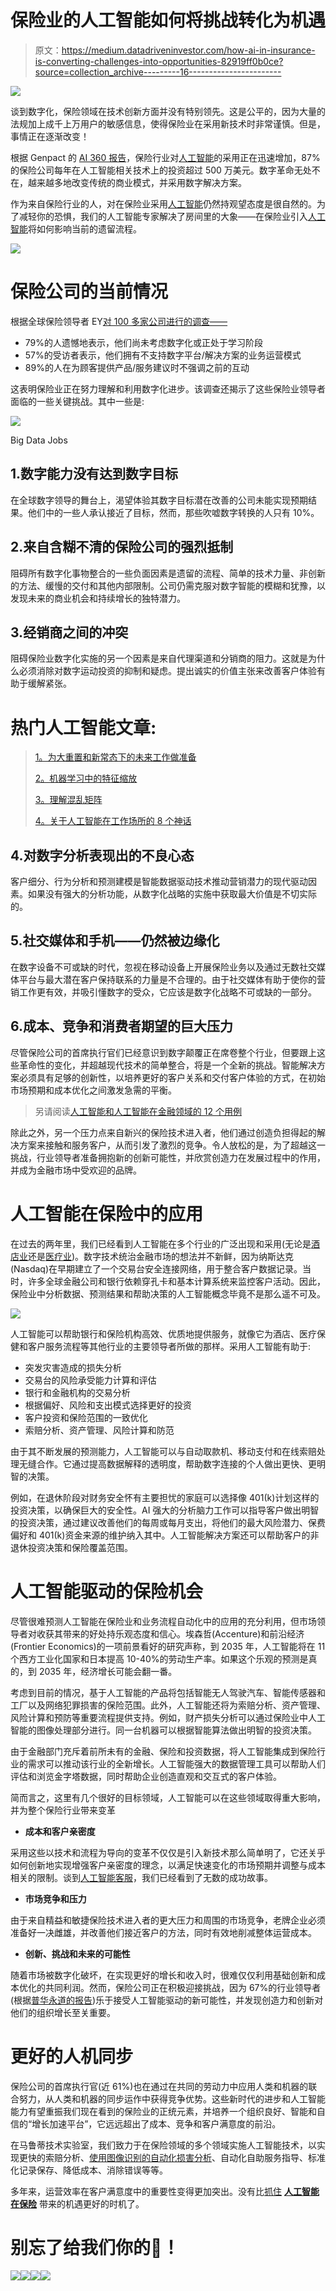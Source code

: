 # 保险业的人工智能如何将挑战转化为机遇

> 原文：<https://medium.datadriveninvestor.com/how-ai-in-insurance-is-converting-challenges-into-opportunities-82919ff0b0ce?source=collection_archive---------16----------------------->

![](img/6667ee00b519e9204c13b50daf8a3cb6.png)

谈到数字化，保险领域在技术创新方面并没有特别领先。这是公平的，因为大量的法规加上成千上万用户的敏感信息，使得保险业在采用新技术时非常谨慎。但是，事情正在逐渐改变！

根据 Genpact 的 [AI 360 报告](https://www.genpact.com/instinctive-enterprise/ai-360-research)，保险行业对[人工智能](https://becominghuman.ai/top-100-medium-com-c2695ab3270c)的采用正在迅速增加，87%的保险公司每年在人工智能相关技术上的投资超过 500 万美元。数字革命无处不在，越来越多地改变传统的商业模式，并采用数字解决方案。

作为来自保险行业的人，对在保险业采用[人工智能](https://becominghuman.ai/work-on-artificial-intelligence-projects-65ea39a42106)仍然持观望态度是很自然的。为了减轻你的恐惧，我们的人工智能专家解决了房间里的大象——在保险业引入[人工智能](https://becominghuman.ai/the-ai-job-wars-episode-i-c18e932ff225)将如何影响当前的遗留流程。

![](img/a03a8c488473896acf8d85e2774c60a5.png)

# 保险公司的当前情况

根据全球保险领导者 EY[对 100 多家公司进行的调查——](http://www.ey.com/gl/en/industries/financial-services/insurance/insurance-in-a-digital-world--the-time-is-now)

*   79%的人遗憾地表示，他们尚未考虑数字化或正处于学习阶段
*   57%的受访者表示，他们拥有不支持数字平台/解决方案的业务运营模式
*   89%的人在为顾客提供产品/服务建议时不强调之前的互动

这表明保险业正在努力理解和利用数字化进步。该调查还揭示了这些保险业领导者面临的一些关键挑战。其中一些是:

[![](img/8ba9bf8036d85089ec94b2b9cc3dd803.png)](https://aijobsboard.com/?fbclid=IwAR0GcsLs8A6CFM-fynrZMM3sTgo_Zpbto2CjglJm0Dmi6otC6YWc7CDFpQk)

Big Data Jobs

## 1.数字能力没有达到数字目标

在全球数字领导的舞台上，渴望体验其数字目标潜在改善的公司未能实现预期结果。他们中的一些人承认接近了目标，然而，那些吹嘘数字转换的人只有 10%。

## 2.来自含糊不清的保险公司的强烈抵制

阻碍所有数字化事物整合的一些负面因素是遗留的流程、简单的技术力量、非创新的方法、缓慢的交付和其他内部限制。公司仍需克服对数字智能的模糊和犹豫，以发现未来的商业机会和持续增长的独特潜力。

## 3.经销商之间的冲突

阻碍保险业数字化实施的另一个因素是来自代理渠道和分销商的阻力。这就是为什么必须消除对数字运动投资的抑制和疑虑。提出诚实的价值主张来改善客户体验有助于缓解紧张。

# 热门人工智能文章:

> [1。为大重置和新常态下的未来工作做准备](https://becominghuman.ai/preparing-for-the-great-reset-and-the-future-of-work-in-the-new-normal-a3c195b7eccf)
> 
> [2。机器学习中的特征缩放](https://becominghuman.ai/feature-scaling-in-machine-learning-20dd93bb1bcb)
> 
> [3。理解混乱矩阵](https://becominghuman.ai/understanding-confusion-matrix-eb6f0f662c3a)
> 
> [4。关于人工智能在工作场所的 8 个神话](https://becominghuman.ai/8-myths-about-ai-in-the-workplace-83011619f6f)

## 4.对数字分析表现出的不良心态

客户细分、行为分析和预测建模是智能数据驱动技术推动营销潜力的现代驱动因素。如果没有强大的分析功能，从数字化战略的实施中获取最大价值是不切实际的。

## 5.社交媒体和手机——仍然被边缘化

在数字设备不可或缺的时代，忽视在移动设备上开展保险业务以及通过无数社交媒体平台与最大潜在客户保持联系的力量是不合理的。由于社交媒体有助于使你的营销工作更有效，并吸引懂数字的受众，它应该是数字化战略不可或缺的一部分。

## 6.成本、竞争和消费者期望的巨大压力

尽管保险公司的首席执行官们已经意识到数字颠覆正在席卷整个行业，但要跟上这些革命性的变化，并超越现代技术的简单整合，将是一个全新的挑战。智能解决方案必须具有足够的创新性，以培养更好的客户关系和交付客户体验的方式，在初始市场预期和成本优化之间激发急需的平衡。

> 另请阅读[人工智能和人工智能在金融领域的 12 个用例](https://marutitech.com/ai-and-ml-in-finance/)

除此之外，另一个压力点来自新兴的保险技术进入者，他们通过创造负担得起的解决方案来接触和服务客户，从而引发了激烈的竞争。令人放松的是，为了超越这一挑战，行业领导者准备拥抱新的创新可能性，并欣赏创造力在发展过程中的作用，并成为金融市场中受欢迎的品牌。

# 人工智能在保险中的应用

在过去的两年里，我们已经看到人工智能在多个行业的广泛出现和采用(无论是[酒店业](https://marutitech.com/ebooks/artificial-intelligence-in-hotels/)还是[医疗业](https://chatbotsmagazine.com/is-conversational-ai-the-future-of-healthcare-658a3d8e9dd5))。数字技术统治金融市场的想法并不新鲜，因为纳斯达克(Nasdaq)在早期建立了一个交易台安全连接网络，用于整合客户数据记录。当时，许多全球金融公司和银行依赖穿孔卡和基本计算系统来监控客户活动。因此，保险业中分析数据、预测结果和帮助决策的人工智能概念毕竟不是那么遥不可及。

![](img/ac848b9b1a5747172e57ec234c0b726e.png)

人工智能可以帮助银行和保险机构高效、优质地提供服务，就像它为酒店、医疗保健和客户服务流程等其他行业的主要领导者所做的那样。采用人工智能有助于:

*   突发灾害造成的损失分析
*   交易台的风险承受能力计算和评估
*   银行和金融机构的交易分析
*   根据偏好、风险和支出模式选择更好的投资
*   客户投资和保险范围的一致优化
*   索赔分析、资产管理、风险计算和防范

由于其不断发展的预测能力，人工智能可以与自动取款机、移动支付和在线索赔处理无缝合作。它通过提高数据解释的透明度，帮助数字连接的个人做出更快、更明智的决策。

例如，在退休阶段对财务安全怀有主要担忧的家庭可以选择像 401(k)计划这样的投资决策，以确保巨大的安全性。AI 强大的分析脑力工作可以指导客户做出明智的投资决策，通过建议改善他们的每周或每月支出，将他们的最大风险潜力、保费偏好和 401(k)资金来源的维护纳入其中。人工智能解决方案还可以帮助客户的非退休投资决策和保险覆盖范围。

# 人工智能驱动的保险机会

尽管很难预测人工智能在保险业和业务流程自动化中的应用的充分利用，但市场领导者对收获其带来的好处持乐观态度和信心。埃森哲(Accenture)和前沿经济(Frontier Economics)的一项前景看好的研究声称，到 2035 年，人工智能将在 11 个西方工业化国家和日本提高 10-40%的劳动生产率。如果这个乐观的预测是真的，到 2035 年，经济增长可能会翻一番。

考虑到目前的情况，基于人工智能的产品将包括智能无人驾驶汽车、智能传感器和工厂以及网络犯罪损害的保险范围。此外，人工智能还将为索赔分析、资产管理、风险计算和预防等重要流程提供支持。例如，财产损失分析可以通过保险业中人工智能的图像处理部分进行。同一台机器可以根据智能算法做出明智的投资决策。

由于金融部门充斥着前所未有的金融、保险和投资数据，将人工智能集成到保险行业的需求可以推动该行业的全新增长。人工智能强大的数据管理工具可以帮助人们评估和浏览金字塔数据，同时帮助企业创造直观和交互式的客户体验。

简而言之，这里有几个很好的目标领域，人工智能可以在这些领域取得重大影响，并为整个保险行业带来变革

*   **成本和客户亲密度**

采用这些以技术和流程为导向的变革不仅仅是引入新技术那么简单明了，它还关乎如何创新地实现增强客户亲密度的理念，以满足快速变化的市场预期并调整与成本相关的限制。谈到[人工智能客服](https://marutitech.com/artificial-intelligence-for-customer-service-2/)，我们已经看到了无数的成功故事。

*   **市场竞争和压力**

由于来自精益和敏捷保险技术进入者的更大压力和周围的市场竞争，老牌企业必须准备好一决雌雄，并改善他们接近客户的方法，同时有效地削减整体运营成本。

*   **创新、挑战和未来的可能性**

随着市场被数字化破坏，在实现更好的增长和收入时，很难仅仅利用基础创新和成本优化的共同利润。然而，保险公司正在积极迎接挑战，因为 67%的行业领导者(根据[普华永道的报告](https://www.pwc.com/gx/en/ceo-survey/2017/industries/pwc-ceo-20th-survey-report-2017-insurance.pdf))乐于接受人工智能驱动的新可能性，并发现创造力和创新对他们的组织增长至关重要。

# 更好的人机同步

保险公司的首席执行官(近 61%)也在通过在共同的劳动力中应用人类和机器的联合努力，从人类和机器的同步运作中获得竞争优势。这些新时代的进步和人工智能能力有望重振我们现在看到的保险业的正统元素，并培养一个组织良好、智能和自信的“增长加速平台”，它远远超出了成本、竞争和客户满意度的前沿。

在马鲁蒂技术实验室，我们致力于在保险领域的多个领域实施人工智能技术，以实现更快的索赔分析、[使用图像识别的自动化损害分析](https://marutitech.com/computer-vision-services/)、自动化自助服务指导、标准化记录保存、降低成本、消除错误等等。

多年来，运营效率在客户满意度中的重要性变得更加突出。没有比[抓住](https://marutitech.com/contact-us/) [**人工智能在保险**](https://marutitech.com/ai-in-the-insurance-industry/) 带来的机遇更好的时机了。

# 别忘了给我们你的👏！

![](img/7b6264d1aeada00c2262aac159786102.png)[![](img/20880898f038333e31843bbd07b0e4df.png)](https://becominghuman.ai/artificial-intelligence-communities-c305f28e674c)[![](img/dd23357ef17960a7bfb82e7b277f50f1.png)](https://upscri.be/8f5f8b)[![](img/91ecfb22295488bc2c6af3d2ac34d857.png)](https://becominghuman.ai/write-for-us-48270209de63)